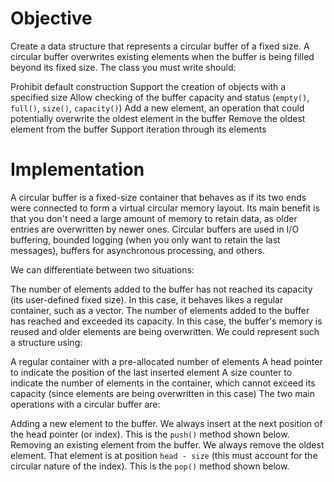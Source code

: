 # Objective

Create a data structure that represents a circular buffer of a fixed size. A circular buffer overwrites existing elements when the buffer is being filled beyond its fixed size. The class you must write should:

Prohibit default construction
Support the creation of objects with a specified size
Allow checking of the buffer capacity and status (`empty()`, `full()`, `size()`, `capacity()`)
Add a new element, an operation that could potentially overwrite the oldest element in the buffer
Remove the oldest element from the buffer
Support iteration through its elements

# Implementation

A circular buffer is a fixed-size container that behaves as if its two ends were connected to form a virtual circular memory layout. Its main benefit is that you don't need a large amount of memory to retain data, as older entries are overwritten by newer ones. Circular buffers are used in I/O buffering, bounded logging (when you only want to retain the last messages), buffers for asynchronous processing, and others.

We can differentiate between two situations:

The number of elements added to the buffer has not reached its capacity (its user-defined fixed size). In this case, it behaves likes a regular container, such as a vector.
The number of elements added to the buffer has reached and exceeded its capacity. In this case, the buffer's memory is reused and older elements are being overwritten.
We could represent such a structure using:

A regular container with a pre-allocated number of elements
A head pointer to indicate the position of the last inserted element
A size counter to indicate the number of elements in the container, which cannot exceed its capacity (since elements are being overwritten in this case)
The two main operations with a circular buffer are:

Adding a new element to the buffer. We always insert at the next position of the head pointer (or index). This is the `push()` method shown below.
Removing an existing element from the buffer. We always remove the oldest element. That element is at position `head - size` (this must account for the circular nature of the index). This is the `pop()` method shown below.